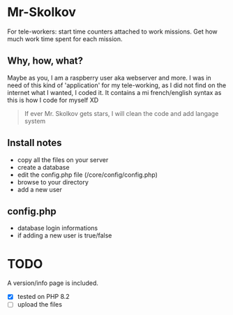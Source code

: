 # Mr-Skolkov
For tele-workers: start time counters attached to work missions. Get how much work time spent for each mission.

## Why, how, what?
Maybe as you, I am a raspberry user aka webserver and more. 
I was in need of this kind of 'application' for my tele-working, as I did not find on the internet what I wanted, I coded it.
It contains a mi french/english syntax as this is how I code for myself XD
> If ever Mr. Skolkov gets stars, I will clean the code and add langage system

## Install notes
- copy all the files on your server
- create a database
- edit the config.php file (/core/config/config.php)
- browse to your directory
- add a new user

## config.php
- database login informations
- if adding a new user is true/false

# TODO
A version/info page is included.
- [x] tested on PHP 8.2
- [ ] upload the files
